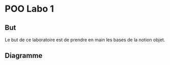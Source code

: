 # POO Labo 1

## But

Le but de ce laboratoire est de prendre en main les bases de la notion objet.

## Diagramme

